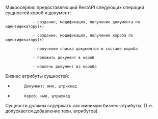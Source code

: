 Микросервис предоставляющий RestAPI следующих операций сущностей короб и документ:

                - создание, модификация, получение документа по идентификатору(+)

                - создание, модификация, получение короба по идентификатору(+)

                - получение списка документов в составе короба

                - положить документ в короб

                - извлечь документ из короба                

Бизнес атрибуты сущностей:

-          Документ: имя, штрихкод

-          Короб: имя, штрихкод

Сущности должны содержать как минимум бизнес-атрибуты. (Т.е. допускается добавление техн. атрибутов).
